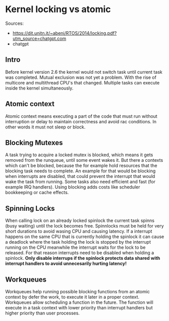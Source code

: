 # Kernel locking vs atomic

Sources:
- https://dit.unitn.it/~abeni/RTOS/2014/locking.pdf?utm_source=chatgpt.com
- chatgpt

## Intro
Before kernel version 2.6 the kernel would not switch task until current task
was completed. Mutual exclusion was not yet a problem. With the rise of multicore
and multithread CPU's that changed. Multiple tasks can execute inside the kernel
simultaneously.

## Atomic context
Atomic context means executing a part of the code that must run without interruption or
delay to maintain correctness and avoid rac conditions. In other words it must not sleep
or block.

## Blocking Mutexes
A task trying to acquire a locked mutex is blocked, which means it gets removed from
the runqueue, until some event wakes it. But there a contexts which can't be blocked,
because the for example hold resources that the blocking task needs to complete.
An example for that would be blocking when interrupts are disabled, that could prevent
the interrupt that would wake the task from running. Some tasks also need efficient and
fast (for example IRQ handlers). Using blocking adds costs like scheduler bookkeeping or
cache effects.

## Spinning Locks
When calling lock on an already locked spinlock the current task spinns (busy waiting)
until the lock becomes free. Spinnlocks must be held for very short durations to avoid
wasing CPU and causing latency. If a interrupt happens on the same CPU that is currently
holding the spinlock it can cause a deadlock where the task holding the lock is stopped
by the interrupt running on the CPU meanwhile the interrupt waits for the lock to be
released. For that reason interrupts need to be disabled when holding a spinlock.
**Only disable interrups if the spinlock protects data shared with interrupt handlers
to avoid unnecesarily hurting latency!**

## Workqueues
Workqueues help running possible blocking functions from an atomic context by defer the
work, to execute it later in a proper context. Workqueues allow scheduling a function
in the future. The function will execute in a task context with lower priority than
interrupt handlers but higher priority than user processes.
